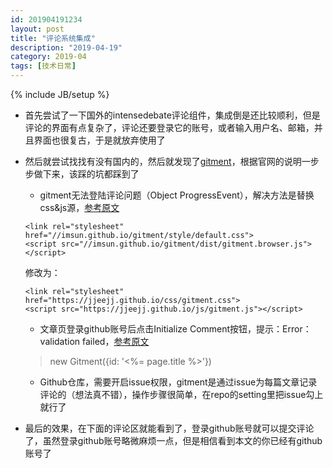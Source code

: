 ```yaml
---
id: 201904191234
layout: post
title: "评论系统集成"
description: "2019-04-19"
category: 2019-04
tags: [技术日常]
---
```

{% include JB/setup %}
- 首先尝试了一下国外的intensedebate评论组件，集成倒是还比较顺利，但是评论的界面有点复杂了，评论还要登录它的账号，或者输入用户名、邮箱，并且界面也很复古，于是就放弃使用了
- 然后就尝试找找有没有国内的，然后就发现了[gitment](https://github.com/imsun/gitment)，根据官网的说明一步步做下来，该踩的坑都踩到了
    - gitment无法登陆评论问题（Object ProgressEvent），解决方法是替换css&js源，[参考原文](https://blog.csdn.net/wardseptember/article/details/82828391)

    ```
    <link rel="stylesheet" href="//imsun.github.io/gitment/style/default.css">
    <script src="//imsun.github.io/gitment/dist/gitment.browser.js"></script>
    ```

    修改为：

    ```
    <link rel="stylesheet" href="https://jjeejj.github.io/css/gitment.css">
    <script src="https://jjeejj.github.io/js/gitment.js"></script>
    ```
    - 文章页登录github账号后点击Initialize Comment按钮，提示：Error：validation failed，[参考原文](https://www.jianshu.com/p/57afa4844aaa)
    > new Gitment({id: '<%= page.title %>'})
    - Github仓库，需要开启issue权限，gitment是通过issue为每篇文章记录评论的（想法真不错），操作步骤很简单，在repo的setting里把issue勾上就行了
- 最后的效果，在下面的评论区就能看到了，登录github账号就可以提交评论了，虽然登录github账号略微麻烦一点，但是相信看到本文的你已经有github账号了
